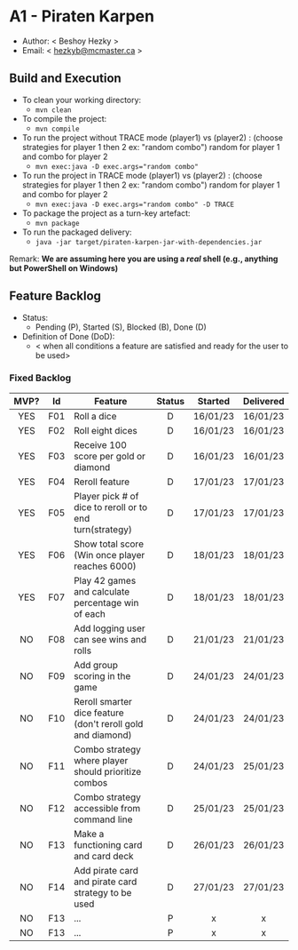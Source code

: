 # A1 - Piraten Karpen

  * Author: < Beshoy Hezky >
  * Email: < hezkyb@mcmaster.ca >

## Build and Execution

  * To clean your working directory:
    * `mvn clean`
  * To compile the project:
    * `mvn compile`
  * To run the project without TRACE mode (player1) vs (player2) :  (choose strategies for player 1 then 2 ex: "random combo") random for player 1 and combo for player 2
    * `mvn exec:java -D exec.args="random combo"`
  * To run the project in TRACE mode (player1) vs (player2) :  (choose strategies for player 1 then 2 ex: "random combo") random for player 1 and combo for player 2
    * `mvn exec:java -D exec.args="random combo" -D TRACE`  
  * To package the project as a turn-key artefact:
    * `mvn package`
  * To run the packaged delivery:
    * `java -jar target/piraten-karpen-jar-with-dependencies.jar` 

Remark: **We are assuming here you are using a _real_ shell (e.g., anything but PowerShell on Windows)**

## Feature Backlog

 * Status: 
   * Pending (P), Started (S), Blocked (B), Done (D)
 * Definition of Done (DoD):
   * < when all conditions a feature are satisfied and ready for the user to be used>



### Fixed Backlog 

| MVP? | Id  | Feature                                                       | Status   |  Started  | Delivered |
| :-:  |:-:  |---                                                            | :-:      | :-:       | :-:       |
| YES  | F01 | Roll a dice                                                   |  D       |  16/01/23 | 16/01/23  |
| YES  | F02 | Roll eight dices                                              |  D       |  16/01/23 | 16/01/23  |
| YES  | F03 | Receive 100 score per gold or diamond                         |  D       |  16/01/23 | 16/01/23  |
| YES  | F04 | Reroll feature                                                |  D       |  17/01/23 | 17/01/23  |
| YES  | F05 | Player pick # of dice to reroll or to end turn(strategy)      |  D       |  17/01/23 | 17/01/23  |
| YES  | F06 | Show total score (Win once player reaches 6000)               |  D       |  18/01/23 | 18/01/23  |
| YES  | F07 | Play 42 games and calculate percentage win of each            |  D       |  18/01/23 | 18/01/23  |
| NO   | F08 | Add logging user can see wins and rolls                       |  D       |  21/01/23 | 21/01/23  |
| NO   | F09 | Add group scoring in the game                                 |  D       |  24/01/23 | 24/01/23  |
| NO   | F10 | Reroll smarter dice feature (don't reroll gold and diamond)   |  D       |  24/01/23 | 24/01/23  |
| NO   | F11 | Combo strategy where player should prioritize combos          |  D       |  24/01/23 | 25/01/23  |
| NO   | F12 | Combo strategy accessible from command line                   |  D       |  25/01/23 | 25/01/23  |
| NO   | F13 | Make a functioning card and card deck                         |  D       |  26/01/23 | 26/01/23  |
| NO   | F14 | Add pirate card and pirate card strategy to be used           |  D       |  27/01/23 | 27/01/23  |
| NO   | F13 | ...                                                           |  P       |  x        | x         |
| NO   | F13 | ...                                                           |  P       |  x        | x         |




